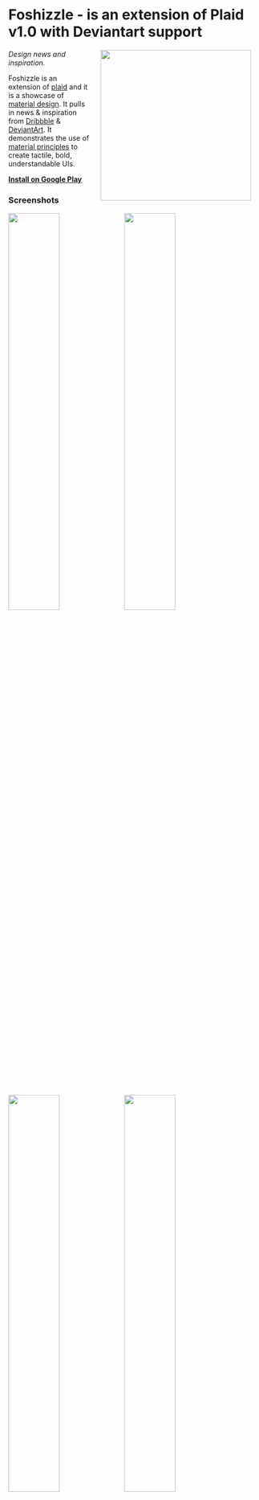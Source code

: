 # Foshizzle - is an extension of Plaid v1.0 with Deviantart support 

<img src="screenshots/plaid_demo.gif" width="300" align="right" hspace="20">

*Design news and inspiration.*

Foshizzle is an extension of [plaid](https://www.github/nickbutcher/plaid) and it is a showcase of [material design](https://www.google.com/design/spec/). It pulls in news & inspiration from 
[Dribbble](https://dribbble.com/) & [DeviantArt](https://www.deviantart.com/). It demonstrates
the use of
[material principles](https://www.google.com/design/spec/material-design/introduction.html#introduction-principles)
to create tactile, bold, understandable UIs.

**[Install on Google Play](https://play.google.com/store/apps/details?id=io.foshizzle)**


### Screenshots


<img src="https://lh3.googleusercontent.com/n1mYIQpx_blEuM62PNOPYHwBFVwp-DQKLmBCIDtenkL0uwo-41yHvmjlGoZAvIz7Mzg=w2880-h1450-rw" width="45%" />
<img src="https://lh3.googleusercontent.com/FTFGinVjZBzLUqVsMBR1lcKOMhfO82obMQJtPt90B3WQmCf2qTYG3J890cOBUV6YQJA=w2880-h1450-rw" width="45%" />
<img src="https://lh3.googleusercontent.com/1wLnKxNMqSCR8F48Az3_Ynvn0_2jTgMiBM4hxu4o9_2OVX-XVfRmbqVzrDtn94f39g=w2880-h1450-rw" width="45%" />
<img src="https://lh3.googleusercontent.com/GQblcGBOSsLzxWDwQ4sIxjcfmi9eMFJfiw58G4tbMhYdD_OtQhYYoPdEHcET2EBoNO3y=w2880-h1450-rw" width="45%" />


##### To-Dos
* Update to Kotlin and Modern Android Architecture views as per Plaid v2.0
* Support multiple providers e.g. Behance
* Provide opinionated **architecture/testing** advice; it utilizes vanilla Android components. For advice on this, I'd recommend [Blueprints](https://github.com/googlesamples/android-architecture).



### License


```
Copyright 2015 Google, Inc.

Licensed to the Apache Software Foundation (ASF) under one or more contributor
license agreements. See the NOTICE file distributed with this work for
additional information regarding copyright ownership. The ASF licenses this
file to you under the Apache License, Version 2.0 (the "License"); you may not
use this file except in compliance with the License. You may obtain a copy of
the License at

http://www.apache.org/licenses/LICENSE-2.0

Unless required by applicable law or agreed to in writing, software
distributed under the License is distributed on an "AS IS" BASIS, WITHOUT
WARRANTIES OR CONDITIONS OF ANY KIND, either express or implied. See the
License for the specific language governing permissions and limitations under
the License.
```
